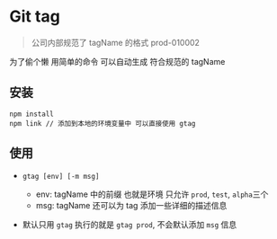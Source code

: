 # Git tag

> 公司内部规范了 tagName 的格式 prod-010002

为了偷个懒 用简单的命令 可以自动生成 符合规范的 tagName

## 安装

```
npm install
npm link // 添加到本地的环境变量中 可以直接使用 gtag
```

## 使用

- `gtag [env] [-m msg]`

  - env: tagName 中的前缀 也就是环境 只允许 `prod`, `test`, `alpha`三个
  - msg: tagName 还可以为 tag 添加一些详细的描述信息

- 默认只用 `gtag` 执行的就是 `gtag prod`, 不会默认添加 `msg` 信息
